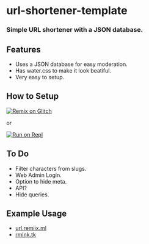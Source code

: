 # url-shortener-template

### Simple URL shortener with a JSON database.

## Features

- Uses a JSON database for easy moderation.
- Has water.css to make it look beatiful.
- Very easy to setup.

## How to Setup

<a href="https://glitch.com/edit/#!/remix/url-shortener-template"><img src="https://cdn.glitch.com/2703baf2-b643-4da7-ab91-7ee2a2d00b5b%2Fremix-button.svg" alt="Remix on Glitch"/></a>

or

<a href="https://repl.it/glitch/url-shortener-template"><img src="https://repl.it/badge/github/remiixinc/url-shortener-template" alt="Run on Repl"/></a>

## To Do
- Filter characters from slugs.
- Web Admin Login.
- Option to hide meta.
- API?
- Hide queries.

## Example Usage

- [url.remiix.ml](https://url.remiix.ml)
- [rmlnk.tk](https://rmlnk.tk)
